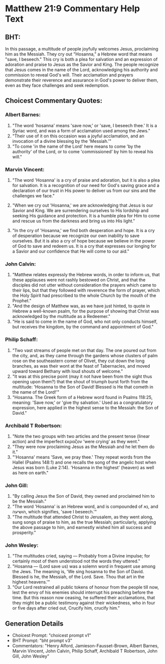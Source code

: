 # Matthew 21:9 Commentary Help Text

## BHT:
In this passage, a multitude of people joyfully welcomes Jesus, proclaiming him as the Messiah. They cry out "Hosanna," a Hebrew word that means "save, I beseech." This cry is both a plea for salvation and an expression of adoration and praise to Jesus as the Savior and King. The people recognize that Jesus comes in the name of the Lord, acknowledging his authority and commission to reveal God's will. Their acclamation and prayers demonstrate their reverence and assurance in God's power to deliver them, even as they face challenges and seek redemption.

## Choicest Commentary Quotes:
### Albert Barnes:
1. "The word 'hosanna' means 'save now,' or 'save, I beseech thee.' It is a Syriac word, and was a form of acclamation used among the Jews."
2. "Their use of it on this occasion was a joyful acclamation, and an invocation of a divine blessing by the 'Messiah.'"
3. "To come 'in the name of the Lord' here means to come 'by the authority' of the Lord, or to come 'commissioned' by him to reveal his will."

### Marvin Vincent:
1. "The word 'Hosanna' is a cry of praise and adoration, but it is also a plea for salvation. It is a recognition of our need for God's saving grace and a declaration of our trust in His power to deliver us from our sins and the challenges we face."

2. "When we cry out 'Hosanna,' we are acknowledging that Jesus is our Savior and King. We are surrendering ourselves to His lordship and seeking His guidance and protection. It is a humble plea for Him to come and rescue us from the darkness and bring us into His light."

3. "In the cry of 'Hosanna,' we find both desperation and hope. It is a cry of desperation because we recognize our own inability to save ourselves. But it is also a cry of hope because we believe in the power of God to save and redeem us. It is a cry that expresses our longing for a Savior and our confidence that He will come to our aid."

### John Calvin:
1. "Matthew relates expressly the Hebrew words, in order to inform us, that these applauses were not rashly bestowed on Christ, and that the disciples did not utter without consideration the prayers which came to their lips, but that they followed with reverence the form of prayer, which the Holy Spirit had prescribed to the whole Church by the mouth of the Prophet."
2. "And the design of Matthew was, as we have just hinted, to quote in Hebrew a well-known psalm, for the purpose of showing that Christ was acknowledged by the multitude as a Redeemer."
3. "He is said to come in the name of God, who not only conducts himself, but receives the kingdom, by the command and appointment of God."

### Philip Schaff:
1. "Two vast streams of people met on that day. The one poured out from the city, and, as they came through the gardens whose clusters of palm rose on the southeastern comer of Olivet, they cut down the long branches, as was their wont at the feast of Tabernacles, and moved upward toward Bethany with loud shouts of welcome."
2. "It was at this precise point (may it not have been from the sight thus opening upon them?) that the shout of triumph burst forth from the multitude: 'Hosanna to the Son of David! Blessed is He that cometh in the name of the Lord!'"
3. "Hosanna. The Greek form of a Hebrew word found in Psalms 118:25, meaning: 'Save now,' or 'give thy salvation.' Used as a congratulatory expression, here applied in the highest sense to the Messiah: the Son of David."

### Archibald T Robertson:
1. "Note the two groups with two articles and the present tense (linear action) and the imperfect εκραζον 'were crying' as they went." 
2. "They were now proclaiming Jesus as the Messiah and he let them do it."
3. "'Hosanna' means 'Save, we pray thee.' They repeat words from the Hallel (Psalms 148:1) and one recalls the song of the angelic host when Jesus was born (Luke 2:14). 'Hosanna in the highest' (heaven) as well as here on earth."

### John Gill:
1. "By calling Jesus the Son of David, they owned and proclaimed him to be the Messiah."
2. "The word 'Hosanna' is an Hebrew word, and is compounded of נא, and הושיעה, which signifies, 'save I beseech.'"
3. "The multitude that attended Christ to Jerusalem, as they went along, sung songs of praise to him, as the true Messiah; particularly, applying the above passage to him, and earnestly wished him all success and prosperity."

### John Wesley:
1. "The multitudes cried, saying — Probably from a Divine impulse; for certainly most of them understood not the words they uttered."
2. "Hosanna — (Lord save us) was a solemn word in frequent use among the Jews. The meaning is, 'We sing hosanna to the Son of David. Blessed is he, the Messiah, of the Lord. Save. Thou that art in the highest heavens.'"
3. "Our Lord restrained all public tokens of honour from the people till now, lest the envy of his enemies should interrupt his preaching before the time. But this reason now ceasing, he suffered their acclamations, that they might be a public testimony against their wickedness, who in four or five days after cried out, Crucify him, crucify him."


## Generation Details
- Choicest Prompt: "choicest prompt v1"
- BHT Prompt: "bht prompt v3"
- Commentators: "Henry Alford, Jamieson-Fausset-Brown, Albert Barnes, Marvin Vincent, John Calvin, Philip Schaff, Archibald T Robertson, John Gill, John Wesley"
